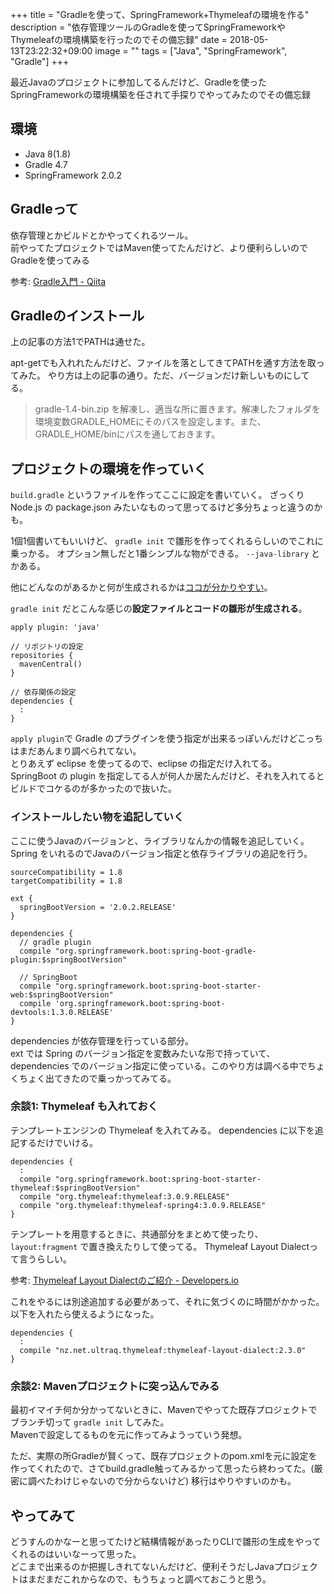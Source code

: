 +++
title = "Gradleを使って、SpringFramework+Thymeleafの環境を作る"
description = "依存管理ツールのGradleを使ってSpringFrameworkやThymeleafの環境構築を行ったのでその備忘録"
date = 2018-05-13T23:22:32+09:00
image = ""
tags = ["Java", "SpringFramework", "Gradle"]
+++



最近Javaのプロジェクトに参加してるんだけど、Gradleを使ったSpringFrameworkの環境構築を任されて手探りでやってみたのでその備忘録

## 環境

- Java 8(1.8)
- Gradle 4.7
- SpringFramework 2.0.2

## Gradleって
依存管理とかビルドとかやってくれるツール。  
前やってたプロジェクトではMaven使ってたんだけど、より便利らしいのでGradleを使ってみる

参考: [Gradle入門 - Qiita](https://qiita.com/vvakame/items/83366fbfa47562fafbf4)

## Gradleのインストール
上の記事の方法1でPATHは通せた。

apt-getでも入れれたんだけど、ファイルを落としてきてPATHを通す方法を取ってみた。
やり方は上の記事の通り。ただ、バージョンだけ新しいものにしてる。

> gradle-1.4-bin.zip を解凍し、適当な所に置きます。解凍したフォルダを環境変数GRADLE_HOMEにそのパスを設定します。また、GRADLE_HOME/binにパスを通しておきます。

## プロジェクトの環境を作っていく
``build.gradle`` というファイルを作ってここに設定を書いていく。
ざっくり Node.js の package.json みたいなものって思ってるけど多分ちょっと違うのかも。

1個1個書いてもいいけど、 ``gradle init`` で雛形を作ってくれるらしいのでこれに乗っかる。
オプション無しだと1番シンプルな物ができる。 ``--java-library`` とかある。

他にどんなのがあるかと何が生成されるかは[ココが分かりやすい](http://etc9.hatenablog.com/entry/2015/04/25/020740)。

``gradle init`` だとこんな感じの**設定ファイルとコードの雛形が生成される**。

```
apply plugin: 'java'

// リポジトリの設定
repositories {
  mavenCentral()
}

// 依存関係の設定
dependencies {
  :
}
```

``apply plugin``で Gradle のプラグインを使う指定が出来るっぽいんだけどこっちはまだあんまり調べられてない。  
とりあえず eclipse を使ってるので、eclipse の指定だけ入れてる。  
SpringBoot の plugin を指定してる人が何人か居たんだけど、それを入れてるとビルドでコケるのが多かったので抜いた。

### インストールしたい物を追記していく
ここに使うJavaのバージョンと、ライブラリなんかの情報を追記していく。
Spring をいれるのでJavaのバージョン指定と依存ライブラリの追記を行う。


```
sourceCompatibility = 1.8
targetCompatibility = 1.8

ext {
  springBootVersion = '2.0.2.RELEASE'
}

dependencies {
  // gradle plugin
  compile "org.springframework.boot:spring-boot-gradle-plugin:$springBootVersion"

  // SpringBoot
  compile "org.springframework.boot:spring-boot-starter-web:$springBootVersion"
  compile 'org.springframework.boot:spring-boot-devtools:1.3.0.RELEASE'
}
```

dependencies が依存管理を行っている部分。  
ext では Spring のバージョン指定を変数みたいな形で持っていて、 dependencies でのバージョン指定に使っている。このやり方は調べる中でちょくちょく出てきたので乗っかってみてる。



### 余談1: Thymeleaf も入れておく
テンプレートエンジンの Thymeleaf を入れてみる。
dependencies に以下を追記するだけでいける。

```
dependencies {
  :
  compile "org.springframework.boot:spring-boot-starter-thymeleaf:$springBootVersion"
  compile "org.thymeleaf:thymeleaf:3.0.9.RELEASE"
  compile "org.thymeleaf:thymeleaf-spring4:3.0.9.RELEASE"
}
```

テンプレートを用意するときに、共通部分をまとめて使ったり、 ``layout:fragment`` で置き換えたりして使ってる。
Thymeleaf Layout Dialectって言うらしい。

参考: [Thymeleaf Layout Dialectのご紹介 - Developers.io](https://dev.classmethod.jp/client-side/intro-to-thymeleaf-layout-dialect/)

これをやるには別途追加する必要があって、それに気づくのに時間がかかった。以下を入れたら使えるようになった。

```
dependencies {
  :
  compile "nz.net.ultraq.thymeleaf:thymeleaf-layout-dialect:2.3.0"
}
```

### 余談2: Mavenプロジェクトに突っ込んでみる
最初イマイチ何か分かってないときに、Mavenでやってた既存プロジェクトでブランチ切って ``gradle init`` してみた。  
Mavenで設定してるものを元に作ってみようっていう発想。

ただ、実際の所Gradleが賢くって、既存プロジェクトのpom.xmlを元に設定を作ってくれたので、さてbuild.gradle触ってみるかって思ったら終わってた。(厳密に調べたわけじゃないので分からないけど)
移行はやりやすいのかも。


## やってみて
どうすんのかなーと思ってたけど結構情報があったりCLIで雛形の生成をやってくれるのはいいなーって思った。  
どこまで出来るのか把握しきれてないんだけど、便利そうだしJavaプロジェクトはまだまだこれからなので、もうちょっと調べておこうと思う。